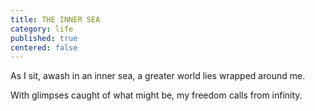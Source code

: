 ```yaml
---
title: THE INNER SEA
category: life
published: true
centered: false
---
```

As I sit, 
awash
in an inner sea,
a greater world
lies wrapped
around me.

With glimpses caught
of what might be,
my freedom calls
from infinity.
